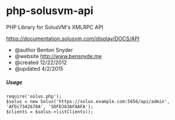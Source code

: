php-solusvm-api
===============

PHP Library for SolusVM's XMLRPC API

  <https://documentation.solusvm.com/display/DOCS/API>

 * @author     Benton Snyder
 * @website    <http://www.bensnyde.me>
 * @created    12/22/2012
 * @updated    4/2/2015

##### Usage

```
require('solus.php');
$solus = new Solus('https://solus.example.com:5656/api/admin', 'AFDi7342678A', 'SDFDJ83AF8AFA');
$clients = $solus->listClients();
```
